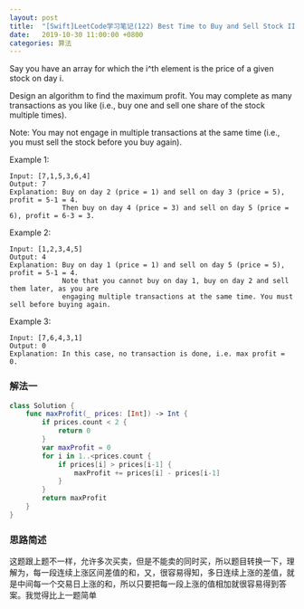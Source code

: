 ```yaml
---
layout: post
title:  "[Swift]LeetCode学习笔记(122) Best Time to Buy and Sell Stock II"
date:   2019-10-30 11:00:00 +0800
categories: 算法
---
```


Say you have an array for which the i^th element is the price of a given stock on day i.

Design an algorithm to find the maximum profit. You may complete as many transactions as you like (i.e., buy one and sell one share of the stock multiple times).

Note: You may not engage in multiple transactions at the same time (i.e., you must sell the stock before you buy again).

Example 1:

```
Input: [7,1,5,3,6,4]
Output: 7
Explanation: Buy on day 2 (price = 1) and sell on day 3 (price = 5), profit = 5-1 = 4.
             Then buy on day 4 (price = 3) and sell on day 5 (price = 6), profit = 6-3 = 3.
```

Example 2:

```
Input: [1,2,3,4,5]
Output: 4
Explanation: Buy on day 1 (price = 1) and sell on day 5 (price = 5), profit = 5-1 = 4.
             Note that you cannot buy on day 1, buy on day 2 and sell them later, as you are
             engaging multiple transactions at the same time. You must sell before buying again.
```

Example 3:

```
Input: [7,6,4,3,1]
Output: 0
Explanation: In this case, no transaction is done, i.e. max profit = 0.
```

### 解法一

```swift
class Solution {
    func maxProfit(_ prices: [Int]) -> Int {
        if prices.count < 2 {
            return 0
        }
        var maxProfit = 0
        for i in 1..<prices.count {
            if prices[i] > prices[i-1] {
                maxProfit += prices[i] - prices[i-1]
            }
        }
        return maxProfit
    }
}
```

### 思路简述

这题跟上题不一样，允许多次买卖，但是不能卖的同时买，所以题目转换一下，理解为，每一段连续上涨区间差值的和，又，很容易得知，多日连续上涨的差值，就是中间每一个交易日上涨的和，所以只要把每一段上涨的值相加就很容易得到答案。我觉得比上一题简单
